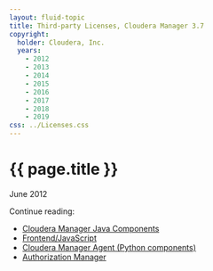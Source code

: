 ```yaml
---
layout: fluid-topic
title: Third-party Licenses, Cloudera Manager 3.7
copyright:
  holder: Cloudera, Inc.
  years:
    - 2012
    - 2013
    - 2014
    - 2015
    - 2016
    - 2017
    - 2018
    - 2019
css: ../Licenses.css
---
```

# {{ page.title }}

June 2012

Continue reading:

* [Cloudera Manager Java Components](ctpl_topic_5_2.html)
* [Frontend/JavaScript](ctpl_topic_5_3.html)
* [Cloudera Manager Agent (Python components)](ctpl_topic_5_4.html)
* [Authorization Manager](ctpl_topic_5_5.html)
